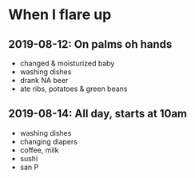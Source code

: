 # When I flare up

## 2019-08-12: On palms oh hands

- changed & moisturized baby
- washing dishes
- drank NA beer
- ate ribs, potatoes & green beans

## 2019-08-14: All day, starts at 10am

- washing dishes
- changing diapers
- coffee, milk
- sushi
- san P


